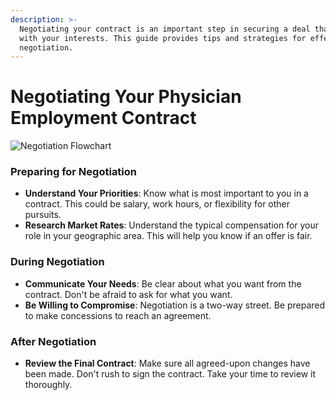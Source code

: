```yaml
---
description: >-
  Negotiating your contract is an important step in securing a deal that aligns
  with your interests. This guide provides tips and strategies for effective
  negotiation.
---
```


# Negotiating Your Physician Employment Contract

![Negotiation Flowchart](https://showme.redstarplugin.com/s/2SFvI2QV)

### Preparing for Negotiation

* **Understand Your Priorities**: Know what is most important to you in a contract. This could be salary, work hours, or flexibility for other pursuits.
* **Research Market Rates**: Understand the typical compensation for your role in your geographic area. This will help you know if an offer is fair.

### During Negotiation

* **Communicate Your Needs**: Be clear about what you want from the contract. Don't be afraid to ask for what you want.
* **Be Willing to Compromise**: Negotiation is a two-way street. Be prepared to make concessions to reach an agreement.

### After Negotiation

* **Review the Final Contract**: Make sure all agreed-upon changes have been made. Don't rush to sign the contract. Take your time to review it thoroughly.
